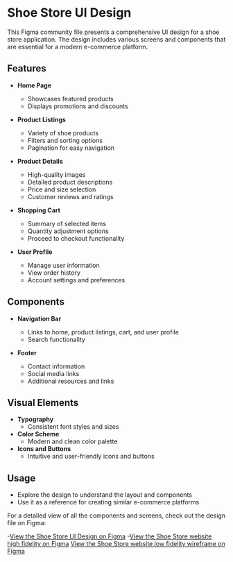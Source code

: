 # Shoe Store UI Design

This Figma community file presents a comprehensive UI design for a shoe store application. The design includes various screens and components that are essential for a modern e-commerce platform.

## Features

- **Home Page**
  - Showcases featured products
  - Displays promotions and discounts

- **Product Listings**
  - Variety of shoe products
  - Filters and sorting options
  - Pagination for easy navigation

- **Product Details**
  - High-quality images
  - Detailed product descriptions
  - Price and size selection
  - Customer reviews and ratings

- **Shopping Cart**
  - Summary of selected items
  - Quantity adjustment options
  - Proceed to checkout functionality

- **User Profile**
  - Manage user information
  - View order history
  - Account settings and preferences

## Components

- **Navigation Bar**
  - Links to home, product listings, cart, and user profile
  - Search functionality

- **Footer**
  - Contact information
  - Social media links
  - Additional resources and links

## Visual Elements

- **Typography**
  - Consistent font styles and sizes
- **Color Scheme**
  - Modern and clean color palette
- **Icons and Buttons**
  - Intuitive and user-friendly icons and buttons

## Usage

- Explore the design to understand the layout and components
- Use it as a reference for creating similar e-commerce platforms

For a detailed view of all the components and screens, check out the design file on Figma:

-[View the Shoe Store UI Design on Figma](https://www.figma.com/community/file/1373911621515633358/shoe-store)
-[View the Shoe Store website high fidelity on Figma](https://www.figma.com/proto/X7SOFV2eYfWTxzpwBUrucx/project%2Fteam?node-id=1-912&t=yTvbYnZYqTSkly2l-0&scaling=min-zoom&page-id=0%3A1)
[View the Shoe Store website low fidelity wireframe on Figma](https://www.figma.com/proto/X7SOFV2eYfWTxzpwBUrucx/project%2Fteam?node-id=2-4&t=yTvbYnZYqTSkly2l-0&scaling=min-zoom&page-id=0%3A1)
